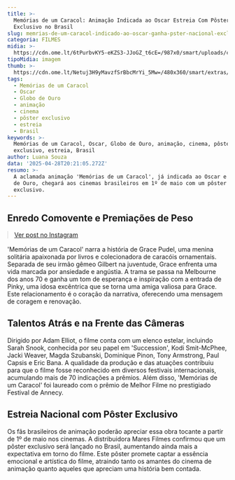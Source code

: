 ```yaml
---
title: >-
  Memórias de um Caracol: Animação Indicada ao Oscar Estreia Com Pôster
  Exclusivo no Brasil
slug: memrias-de-um-caracol-indicado-ao-oscar-ganha-pster-nacional-exclusivo
categoria: FILMES
midia: >-
  https://cdn.ome.lt/6tPurbvKY5-eKZS3-JJoGZ_t6cE=/987x0/smart/uploads/conteudo/fotos/SnapInsta.to_491440975_18520527448032660_7627734037643665053_n.jpg
tipoMidia: imagem
thumb: >-
  https://cdn.ome.lt/Netuj3H9yMavzfSrBbcMrYi_5Mw=/480x360/smart/extras/conteudos/SnapInsta.to_491440975_18520527448032660_7627734037643665053_n.jpg
tags:
  - Memórias de um Caracol
  - Oscar
  - Globo de Ouro
  - animação
  - cinema
  - pôster exclusivo
  - estreia
  - Brasil
keywords: >-
  Memórias de um Caracol, Oscar, Globo de Ouro, animação, cinema, pôster
  exclusivo, estreia, Brasil
author: Luana Souza
data: '2025-04-28T20:21:05.272Z'
resumo: >-
  A aclamada animação 'Memórias de um Caracol', já indicada ao Oscar e ao Globo
  de Ouro, chegará aos cinemas brasileiros em 1º de maio com um pôster nacional
  exclusivo.
---
```


## Enredo Comovente e Premiações de Peso

<blockquote class="instagram-media" data-instgrm-permalink="https://www.instagram.com/p/DI_hdnLu5tu/" data-instgrm-version="14" style="width:100%; max-width:540px; margin:1rem auto;"><a href="https://www.instagram.com/p/DI_hdnLu5tu/">Ver post no Instagram</a></blockquote>

'Memórias de um Caracol' narra a história de Grace Pudel, uma menina solitária apaixonada por livros e colecionadora de caracóis ornamentais. Separada de seu irmão gêmeo Gilbert na juventude, Grace enfrenta uma vida marcada por ansiedade e angústia. A trama se passa na Melbourne dos anos 70 e ganha um tom de esperança e inspiração com a entrada de Pinky, uma idosa excêntrica que se torna uma amiga valiosa para Grace. Este relacionamento é o coração da narrativa, oferecendo uma mensagem de coragem e renovação.

## Talentos Atrás e na Frente das Câmeras

Dirigido por Adam Elliot, o filme conta com um elenco estelar, incluindo Sarah Snook, conhecida por seu papel em 'Succession', Kodi Smit-McPhee, Jacki Weaver, Magda Szubanski, Dominique Pinon, Tony Armstrong, Paul Capsis e Eric Bana. A qualidade da produção e das atuações contribuiu para que o filme fosse reconhecido em diversos festivais internacionais, acumulando mais de 70 indicações a prêmios. Além disso, 'Memórias de um Caracol' foi laureado com o prêmio de Melhor Filme no prestigiado Festival de Annecy.

## Estreia Nacional com Pôster Exclusivo

Os fãs brasileiros de animação poderão apreciar essa obra tocante a partir de 1º de maio nos cinemas. A distribuidora Mares Filmes confirmou que um pôster exclusivo será lançado no Brasil, aumentando ainda mais a expectativa em torno do filme. Este pôster promete captar a essência emocional e artística do filme, atraindo tanto os amantes do cinema de animação quanto aqueles que apreciam uma história bem contada.
